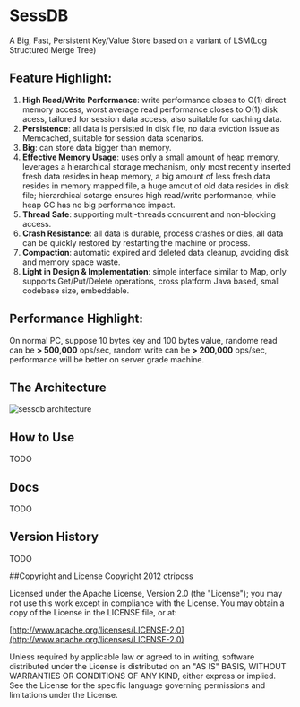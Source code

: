 # SessDB

A Big, Fast, Persistent Key/Value Store based on a variant of LSM(Log Structured Merge Tree)

## Feature Highlight:
1. **High Read/Write Performance**: write performance closes to O(1) direct memory access, worst average read performance closes to O(1) disk acess, tailored for session data access, also suitable for caching data.
2. **Persistence**: all data is persisted in disk file, no data eviction issue as Memcached, suitable for session data scenarios.
3. **Big**: can store data bigger than memory.
4. **Effective Memory Usage**: uses only a small amount of heap memory, leverages a hierarchical storage mechanism, only most recently inserted fresh data resides in heap memory, a big amount of less fresh data resides in memory mapped file, a huge amout of old data resides in disk file; hierarchical sotarge ensures high read/write performance, while heap GC has no big performance impact.
5. **Thread Safe**: supporting multi-threads concurrent and non-blocking access.
6. **Crash Resistance**: all data is durable, process crashes or dies, all data can be quickly restored by restarting the machine or process.
7. **Compaction**: automatic expired and deleted data cleanup, avoiding disk and memory space waste.
8. **Light in Design & Implementation**: simple interface similar to Map, only supports Get/Put/Delete operations, cross platform Java based, small codebase size, embeddable.

## Performance Highlight:
On normal PC, suppose 10 bytes key and 100 bytes value, randome read can be **> 500,000** ops/sec, random write can be **> 200,000** ops/sec, performance will be better on server grade machine.


## The Architecture
![sessdb architecture](https://raw.githubusercontent.com/ctriposs/sessdb/master/doc/sessdb_arch.png)

## How to Use
TODO

## Docs
TODO

## Version History
TODO

##Copyright and License
Copyright 2012 ctriposs

Licensed under the Apache License, Version 2.0 (the "License"); you may not use this work except in compliance with the License. You may obtain a copy of the License in the LICENSE file, or at:

[http://www.apache.org/licenses/LICENSE-2.0](http://www.apache.org/licenses/LICENSE-2.0)

Unless required by applicable law or agreed to in writing, software distributed under the License is distributed on an "AS IS" BASIS, WITHOUT WARRANTIES OR CONDITIONS OF ANY KIND, either express or implied. See the License for the specific language governing permissions and limitations under the License.

 